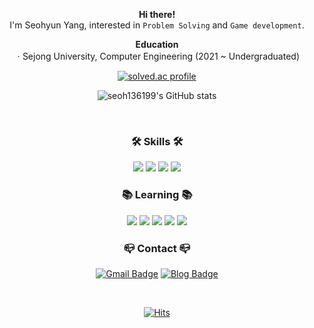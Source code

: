 <center>

**Hi there!**  
I'm Seohyun Yang, interested in `Problem Solving` and `Game development`.

**Education**  
ㆍSejong University, Computer Engineering (2021 ~ Undergraduated)

[![solved.ac profile](https://mazassumnida.wtf/api/v2/generate_badge?boj=110000110101)](https://solved.ac/110000110101)

![seoh136199's GitHub stats](https://github-readme-stats.vercel.app/api?username=seoh136199&show_icons=true&theme=tokyonight)

</br>

### **🛠 Skills 🛠**
<img src="https://img.shields.io/badge/C-A8B9CC?style=for-the-badge&logo=C&logoColor=black"/>
<img src="https://img.shields.io/badge/C++-00599C?style=for-the-badge&logo=Cplusplus&logoColor=white"/>
<img src="https://img.shields.io/badge/Python-3776AB?style=for-the-badge&logo=Python&logoColor=white"/>
<img src="https://img.shields.io/badge/Photoshop-31A8FF?style=for-the-badge&logo=Adobe Photoshop&logoColor=white"/>

### **📚 Learning 📚**

<img src="https://img.shields.io/badge/html5-E34F26?style=for-the-badge&logo=html5&logoColor=white"/>
<img src="https://img.shields.io/badge/CSS3-1572B6?style=for-the-badge&logo=CSS3&logoColor=white"/>
<img src="https://img.shields.io/badge/JavaScript-F7DF1E?style=for-the-badge&logo=JavaScript&logoColor=black"/>
<img src="https://img.shields.io/badge/Cⵌ-239120?style=for-the-badge&logo=Csharp&logoColor=white"/>
<img src="https://img.shields.io/badge/Unity-666666?style=for-the-badge&logo=Unity&logoColor=white"/>

### **📪 Contact 📪**
[![Gmail Badge](https://img.shields.io/badge/Gmail-EA4335?style=for-the-badge&logo=Gmail&logoColor=white)](mailto:seoh136199@gmail.com)
[![Blog Badge](https://img.shields.io/badge/blog-666666?style=for-the-badge&logo=GitHub&logoColor=white)](mailto:https://seoh136199.github.io/)

</br>

[![Hits](https://hits.seeyoufarm.com/api/count/incr/badge.svg?url=https%3A%2F%2Fgithub.com%2Fseoh136199&count_bg=%2379C83D&title_bg=%23555555&icon=&icon_color=%23E7E7E7&title=hits&edge_flat=false)](https://hits.seeyoufarm.com)

</center> 
